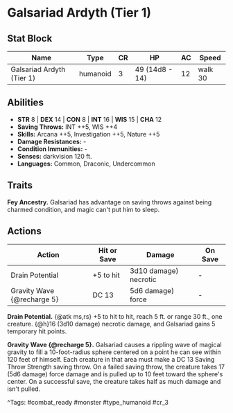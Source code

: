 # Galsariad Ardyth (Tier 1)

## Stat Block

| Name | Type | CR | HP | AC | Speed |
|------|------|----|----|----|-------|
| Galsariad Ardyth (Tier 1) | humanoid | 3 | 49 (14d8 - 14) | 12 | walk 30 |

## Abilities

- **STR** 8 | **DEX** 14 | **CON** 8 | **INT** 16 | **WIS** 15 | **CHA** 12
- **Saving Throws:** INT ++5, WIS ++4  
- **Skills:** Arcana ++5, Investigation ++5, Nature ++5  
- **Damage Resistances:** -  
- **Condition Immunities:** -  
- **Senses:** darkvision 120 ft.  
- **Languages:** Common, Draconic, Undercommon

## Traits

**Fey Ancestry.** Galsariad has advantage on saving throws against being charmed condition, and magic can't put him to sleep.


## Actions

| Action | Hit or Save | Damage | On Save |
|--------|--------------|--------|----------|
| Drain Potential | +5 to hit | 3d10 damage) necrotic | - |
| Gravity Wave {@recharge 5} | DC 13 | 5d6 damage) force | - |

**Drain Potential.** {@atk ms,rs} +5 to hit to hit, reach 5 ft. or range 30 ft., one creature. {@h}16 (3d10 damage) necrotic damage, and Galsariad gains 5 temporary hit points.

**Gravity Wave {@recharge 5}.** Galsariad causes a rippling wave of magical gravity to fill a 10-foot-radius sphere centered on a point he can see within 120 feet of himself. Each creature in that area must make a DC 13 Saving Throw Strength saving throw. On a failed saving throw, the creature takes 17 (5d6 damage) force damage and is pulled up to 10 feet toward the sphere's center. On a successful save, the creature takes half as much damage and isn't pulled.


^Tags: #combat_ready #monster #type_humanoid #cr_3